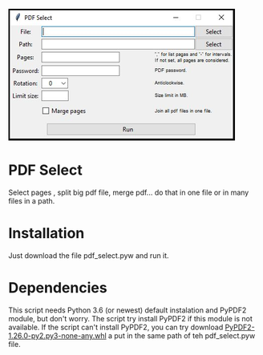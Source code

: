 ![](img/screen.JPG) 

PDF Select
=========
Select pages , split big pdf file, merge pdf... do that in one file or in many files in a path. 

Installation
============
Just download the file pdf_select.pyw and run it.

Dependencies
============
This script needs Python 3.6 (or newest) default instalation and PyPDF2 module, but don't worry. The script try install PyPDF2 if this module is not available. If the script can't install PyPDF2, you can try download [PyPDF2-1.26.0-py2.py3-none-any.whl](/PyPDF2-1.26.0-py2.py3-none-any.whl) a put in the same path of teh pdf_select.pyw file.

